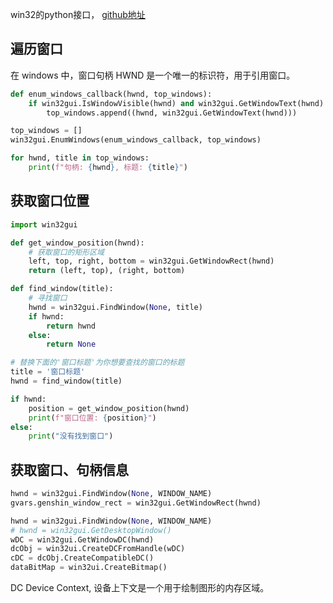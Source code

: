 

win32的python接口， [github地址](https://github.com/mhammond/pywin32)



## 遍历窗口

在 windows 中，窗口句柄 HWND 是一个唯一的标识符，用于引用窗口。


```python
def enum_windows_callback(hwnd, top_windows):
    if win32gui.IsWindowVisible(hwnd) and win32gui.GetWindowText(hwnd) != "":
        top_windows.append((hwnd, win32gui.GetWindowText(hwnd)))

top_windows = []
win32gui.EnumWindows(enum_windows_callback, top_windows)

for hwnd, title in top_windows:
    print(f"句柄: {hwnd}, 标题: {title}")
```


## 获取窗口位置


```python
import win32gui

def get_window_position(hwnd):
    # 获取窗口的矩形区域
    left, top, right, bottom = win32gui.GetWindowRect(hwnd)
    return (left, top), (right, bottom)

def find_window(title):
    # 寻找窗口
    hwnd = win32gui.FindWindow(None, title)
    if hwnd:
        return hwnd
    else:
        return None

# 替换下面的'窗口标题'为你想要查找的窗口的标题
title = '窗口标题'
hwnd = find_window(title)

if hwnd:
    position = get_window_position(hwnd)
    print(f"窗口位置: {position}")
else:
    print("没有找到窗口")
```


## 获取窗口、句柄信息

```python
hwnd = win32gui.FindWindow(None, WINDOW_NAME)
gvars.genshin_window_rect = win32gui.GetWindowRect(hwnd)

hwnd = win32gui.FindWindow(None, WINDOW_NAME)
# hwnd = win32gui.GetDesktopWindow()
wDC = win32gui.GetWindowDC(hwnd)
dcObj = win32ui.CreateDCFromHandle(wDC)
cDC = dcObj.CreateCompatibleDC()
dataBitMap = win32ui.CreateBitmap()
```

DC Device Context, 设备上下文是一个用于绘制图形的内存区域。